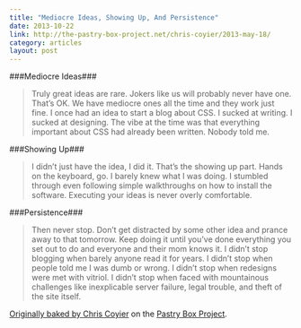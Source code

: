 ```yaml
---
title: "Mediocre Ideas, Showing Up, And Persistence"
date: 2013-10-22
link: http://the-pastry-box-project.net/chris-coyier/2013-may-18/
category: articles
layout: post
---
```


###Mediocre Ideas###

> Truly great ideas are rare. Jokers like us will probably never have one.
> That’s OK. We have mediocre ones all the time and they work just fine. I once
> had an idea to start a blog about CSS. I sucked at writing. I sucked at
> designing. The vibe at the time was that everything important about CSS had
> already been written. Nobody told me.

###Showing Up###

> I didn’t just have the idea, I did it. That’s the showing up part. Hands on
> the keyboard, go. I barely knew what I was doing. I stumbled through even
> following simple walkthroughs on how to install the software. Executing your
> ideas is never overly comfortable.

###Persistence###

> Then never stop. Don’t get distracted by some other idea and prance away to
> that tomorrow. Keep doing it until you’ve done everything you set out to do
> and everyone and their mom knows it. I didn’t stop blogging when barely anyone
> read it for years. I didn’t stop when people told me I was dumb or wrong. I
> didn’t stop when redesigns were met with vitriol. I didn’t stop when faced
> with mountainous challenges like inexplicable server failure, legal trouble,
> and theft of the site itself.

[Originally baked by Chris Coyier][1] on the [Pastry Box Project][2].

[1]: http://the-pastry-box-project.net/chris-coyier/2013-may-18/
[2]: http://the-pastry-box-project.net/
